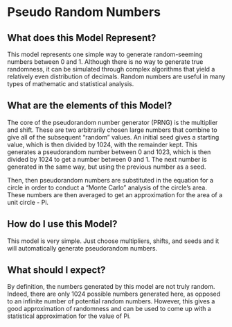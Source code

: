 # Pseudo Random Numbers

## What does this Model Represent?

This model represents one simple way to generate random-seeming numbers between 0 and 1. Although there is no way to generate true randomness, it can be simulated through complex algorithms that yield a relatively even distribution of decimals. Random numbers are useful in many types of mathematic and statistical analysis.

## What are the elements of this Model?

The core of the pseudorandom number generator (PRNG) is the multiplier and shift. These are two arbitrarily chosen large numbers that combine to give all of the subsequent “random” values. An initial seed gives a starting value, which is then divided by 1024, with the remainder kept. This generates a pseudorandom number between 0 and 1023, which is then divided by 1024 to get a number between 0 and 1. The next number is generated in the same way, but using the previous number as a seed.

Then, then pseudorandom numbers are substituted in the equation for a circle in order to conduct a “Monte Carlo” analysis of the circle’s area. These numbers are then averaged to get an approximation for the area of a unit circle - Pi.

## How do I use this Model?

This model is very simple. Just choose multipliers, shifts, and seeds and it will automatically generate pseudorandom numbers.

## What should I expect?

By definition, the numbers generated by this model are not truly random. Indeed, there are only 1024 possible numbers generated here, as opposed to an infinite number of potential random numbers. However, this gives a good approximation of randomness and can be used to come up with a statistical approximation for the value of Pi.

